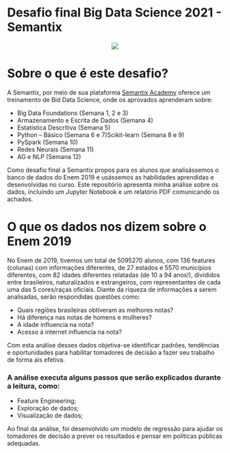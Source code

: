 # Desafio final Big Data Science 2021 - Semantix
<p align="center">
  <img src="https://user-images.githubusercontent.com/67600860/145228493-8642e93c-3727-4d5f-95e8-3ca07ebc789c.png" />
</p>


# Sobre o que é este desafio?
A Semantix, por meio de sua plataforma [Semantix Academy](https://semantix.com.br/academy/) oferece um treinamento de Bid Data Science, onde os aprovados aprenderam sobre:

* Big Data Foundations (Semana 1, 2 e 3)
* Armazenamento e Escrita de Dados (Semana 4)
* Estatística Descritiva (Semana 5)
* Python – Básico (Semana 6 e 7)Scikit-learn (Semana 8 e 9)
* PySpark (Semana 10)
* Redes Neurais (Semana 11) 
* AG e NLP (Semana 12)

Como desafio final a Semantix propos para os alunos que analisássemos o banco de dados do Enem 2019 e usássemos as habilidades aprendidas e desenvolvidas no curso. Este repositório apresenta minha análise sobre os dados, incluindo um Jupyter Notebook e um relatório PDF comunicando os achados.

#  O que os dados nos dizem sobre o Enem 2019
No Enem de 2019, tivemos um total de 5095270 alunos, com 136 features (colunas) com informações diferentes, de 27 estados e 5570 municípios diferentes, com 82 idades diferentes relatadas (de 10 a 94 anos!), divididos entre brasileiros, naturalizados e estrangeiros, com representantes de cada uma das 5 cores/raças oficiais. Diante da riqueza de informações a serem analisadas, serão respondidas questões como:

* Quais regiões brasileiras obtiveram as melhores notas?
* Há diferença nas notas de homens e mulheres?
* A idade influencia na nota?
* Acesso à internet influencia na nota?

Com esta análise desses dados objetiva-se identificar padrões, tendências e oportunidades para habilitar tomadores de decisão a fazer seu trabalho de forma ais efetiva. 

 ### A análise executa alguns passos que serão explicados durante a leitura, como:
- Feature Engineering;
- Exploração de dados;
- Visualização de dados;

 Ao final da análise, foi desenvolvido um modelo de regressão para ajudar os tomadores de decisão a prever os resultados e pensar em políticas públicas adequadas.


